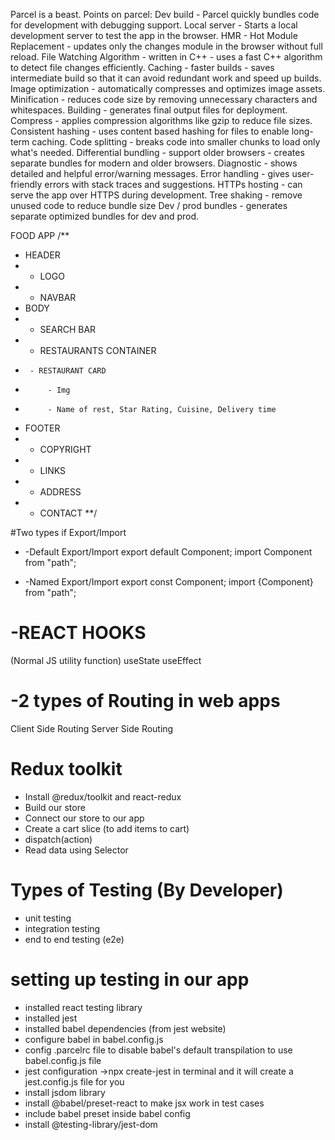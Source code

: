 Parcel is a beast. Points on parcel:
Dev build - Parcel quickly bundles code for development with debugging support.
Local server - Starts a local development server to test the app in the browser.
HMR - Hot Module Replacement - updates only the changes module in the browser without full reload.
File Watching Algorithm - written in C++ - uses a fast C++ algorithm to detect file changes efficiently.
Caching - faster builds - saves intermediate build so that it can avoid redundant work and speed up builds.
Image optimization - automatically compresses and optimizes image assets.
Minification - reduces code size by removing unnecessary characters and whitespaces.
Building - generates final output files for deployment.
Compress - applies compression algorithms like gzip to reduce file sizes.
Consistent hashing - uses content based hashing for files to enable long-term caching.
Code splitting - breaks code into smaller chunks to load only what's needed.
Differential bundling - support older browsers - creates separate bundles for modern and older browsers.
Diagnostic - shows detailed and helpful error/warning messages.
Error handling - gives user-friendly errors with stack traces and suggestions.
HTTPs hosting - can serve the app over HTTPS during development.
Tree shaking - remove unused code to reduce bundle size
Dev / prod bundles - generates separate optimized bundles for dev and prod.

FOOD APP
/\*\*

- HEADER
- - LOGO
- - NAVBAR
- BODY
- - SEARCH BAR
- - RESTAURANTS CONTAINER
-      - RESTAURANT CARD
-          - Img
-          - Name of rest, Star Rating, Cuisine, Delivery time
- FOOTER
- - COPYRIGHT
- - LINKS
- - ADDRESS
- - CONTACT
    \*\*/

#Two types if Export/Import

- -Default Export/Import
  export default Component;
  import Component from "path";

- -Named Export/Import
  export const Component;
  import {Component} from "path";

# -REACT HOOKS

(Normal JS utility function)
useState
useEffect

# -2 types of Routing in web apps

Client Side Routing
Server Side Routing

# Redux toolkit

- Install @redux/toolkit and react-redux
- Build our store
- Connect our store to our app
- Create a cart slice (to add items to cart)
- dispatch(action)
- Read data using Selector

# Types of Testing (By Developer)

- unit testing
- integration testing
- end to end testing (e2e)

# setting up testing in our app

- installed react testing library
- installed jest
- installed babel dependencies (from jest website)
- configure babel in babel.config.js
- config .parcelrc file to disable babel's default transpilation to use babel.config.js file
- jest configuration ->npx create-jest in terminal and it will create a jest.config.js file for you
- install jsdom library
- install @babel/preset-react to make jsx work in test cases
- include babel preset inside babel config
- install @testing-library/jest-dom
